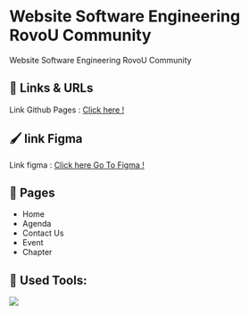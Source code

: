 # Website Software Engineering RovoU Community

Website Software Engineering RovoU Community

## :link: Links & URLs

Link Github Pages : [Click here !](https://revou-fsse-1.github.io/w5-company-website-group-e/)

## :paintbrush: link Figma

Link figma : [Click here Go To Figma !](https://www.figma.com/file/zfYDjauniHSURSOglnn7MH/group-e?t=plnwYZRdyu2NjnGo-0/)

## :page_facing_up: Pages

- Home
- Agenda
- Contact Us
- Event
- Chapter

## :construction: Used Tools:

[![](https://skillicons.dev/icons?i=git,github,vscode,figma,html,css,javascript)]()
